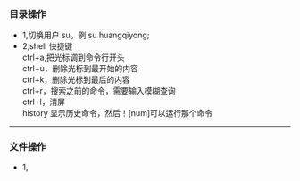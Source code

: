 ### 目录操作
- 1,切换用户  su。例 su huangqiyong;  
- 2,shell 快捷键  
                ctrl+a,把光标调到命令行开头  
                ctrl+u，删除光标到最开始的内容  
                 ctrl+k，删除光标到最后的内容  
                ctrl+r，搜索之前的命令，需要输入模糊查询  
                ctrl+l，清屏  
                history 显示历史命令，然后！[num]可以运行那个命令  
* * *
### 文件操作
- 1,
